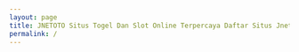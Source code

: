 ```yaml
---
layout: page
title: JNETOTO Situs Togel Dan Slot Online Terpercaya Daftar Situs Jnetoto Togel di Jnetoto
permalink: /
---
```


